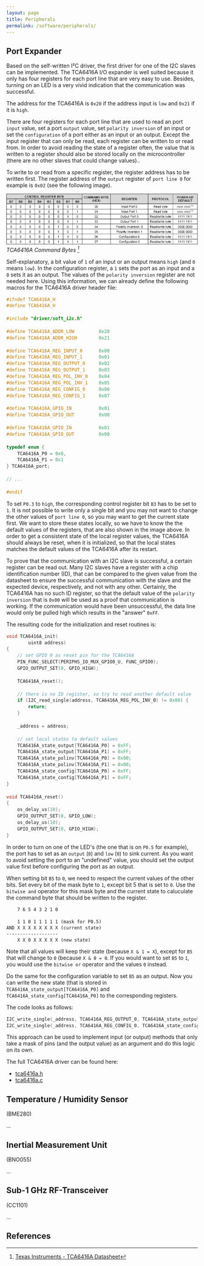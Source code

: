 ```yaml
---
layout: page
title: Peripherals
permalink: /software/peripherals/
---
```


Port Expander
-------------

Based on the self-written I²C driver, the first driver for one of the I2C slaves can be implemented.
The TCA6416A I/O expander is well suited because it only has four registers for each port line that are very easy to use.
Besides, turning on an LED is a very vivid indication that the communication was successful.

The address for the TCA6416A is `0x20` if the address input is `low` and `0x21` if it is `high`.

There are four registers for each port line that are used to read an port `input` value, set a port `output` value, set `polarity inversion` of an input or set the `configuration` of a port either as an input or an output.
Except the input register that can only be read, each register can be written to or read from.
In order to avoid reading the state of a register often, the value that is written to a register should also be stored locally on the microcontroller (there are no other slaves that could change values)..

To write to or read from a specific register, the register address has to be written first.
The register address of the `output` register of `port line 0` for example is `0x02` (see the following image).

![TCA6416A Command Bytes](/media/software/peripherals/tca6416a-command-bytes.png)
*TCA6416A Command Bytes [^tca6316a-datasheet]*

Self-explanatory, a bit value of `1` of an input or an output means `high` (and `0` means `low`).
In the configuration register, a `1` sets the port as an input and a `0` sets it as an output.
The values of the `polarity inversion` register are not needed here.
Using this information, we can already define the following macros for the TCA6416A driver header file:

```c
#ifndef TCA6416A_H
#define TCA6416A_H

#include "driver/soft_i2c.h"

#define TCA6416A_ADDR_LOW         0x20
#define TCA6416A_ADDR_HIGH        0x21

#define TCA6416A_REG_INPUT_0      0x00
#define TCA6416A_REG_INPUT_1      0x01
#define TCA6416A_REG_OUTPUT_0     0x02
#define TCA6416A_REG_OUTPUT_1     0x03
#define TCA6416A_REG_POL_INV_0    0x04
#define TCA6416A_REG_POL_INV_1    0x05
#define TCA6416A_REG_CONFIG_0     0x06
#define TCA6416A_REG_CONFIG_1     0x07

#define TCA6416A_GPIO_IN          0x01
#define TCA6416A_GPIO_OUT         0x00

#define TCA6416A_GPIO_IN          0x01
#define TCA6416A_GPIO_OUT         0x00

typedef enum {
    TCA6416A_P0 = 0x0,
    TCA6416A_P1 = 0x1
} TCA6416A_port;

// ...

#endif
```
    
To set `P0.3` to `high`, the corresponding control register bit `B3` has to be set to `1`.
It is not possible to write only a single bit and you may not want to change the other values of `port line 0`, so you may want to get the current state first.
We want to store these states locally, so we have to know the the default values of the registers, that are also shown in the image above.
In order to get a consistent state of the local register values, the TCA6416A should always be reset, when it is initialized, so that the local states matches the default values of the TCA6416A after its restart.

To prove that the communication with an I2C slave is successful, a certain register can be read out.
Many I2C slaves have a register with a chip identification number (ID), that can be compared to the given value from the datasheet to ensure the successful communication with the slave and the expected device, respectively, and not with any other.
Certainly, the TCA6416A has no such ID register, so that the default value of the `polarity inversion` that is `0x00` will be used as a proof that communication is working.
If the communication would have been unsuccessful, the data line would only be pulled high which results in the "answer" `0xFF`.

The resulting code for the initialization and reset routines is:

```c
void TCA6416A_init(
        uint8 address)
{
    // set GPIO 0 as reset pin for the TCA6416A
    PIN_FUNC_SELECT(PERIPHS_IO_MUX_GPIO0_U, FUNC_GPIO0);
    GPIO_OUTPUT_SET(0, GPIO_HIGH);

    TCA6416A_reset();

    // there is no ID register, so try to read another default value
    if (I2C_read_single(address, TCA6416A_REG_POL_INV_0) != 0x00) {
        return;
    }

    _address = address;

    // set local states to default values
    TCA6416A_state_output[TCA6416A_P0] = 0xFF;
    TCA6416A_state_output[TCA6416A_P1] = 0xFF;
    TCA6416A_state_polinv[TCA6416A_P0] = 0x00;
    TCA6416A_state_polinv[TCA6416A_P1] = 0x00;
    TCA6416A_state_config[TCA6416A_P0] = 0xFF;
    TCA6416A_state_config[TCA6416A_P1] = 0xFF;
}

void TCA6416A_reset()
{
    os_delay_us(10);
    GPIO_OUTPUT_SET(0, GPIO_LOW);
    os_delay_us(10);
    GPIO_OUTPUT_SET(0, GPIO_HIGH);
}
```

In order to turn on one of the LED's (the one that is on `P0.5` for example), the port has to set as an `output` (`0`) and `low` (`0`) to sink current.
As you want to avoid setting the port to an "undefined" value, you should set the output value first before configuring the port as an output.

When setting bit `B5` to `0`, we need to respect the current values of the other bits.
Set every bit of the mask byte to `1`, except bit 5 that is set to `0`.
Use the `bitwise and` operator for this mask byte and the current state to caluculate the command byte that should be written to the register.

```
    7 6 5 4 3 2 1 0

    1 1 0 1 1 1 1 1 (mask for P0.5)
AND X X X X X X X X (current state)
-------------------
    X X 0 X X X X X (new state)
```

Note that all values will keep their state (because `X & 1 = X`), except for `B5` that will change to `0` (because `X & 0 = 0`.
If you would want to set `B5` to `1`, you would use the `bitwise or` operator and the values `0` instead.

Do the same for the configuration variable to set `B5` as an output.
Now you can write the new state (that is stored in `TCA6416A_state_output[TCA6416A_P0]` and `TCA6416A_state_config[TCA6416A_P0]` to the corresponding registers.

The code looks as follows:

```c
I2C_write_single(_address, TCA6416A_REG_OUTPUT_0, TCA6416A_state_output[TCA6416A_P0]);
I2C_write_single(_address, TCA6416A_REG_CONFIG_0, TCA6416A_state_config[TCA6416A_P0]);
```

This approach can be used to implement input (or output) methods that only take a mask of pins (and the output value) as an argument and do this logic on its own.

The full TCA6416A driver can be found here:

* [tca6416a.h](https://github.com/liotio/liot_esp8266_env/blob/master/include/driver/tca6416a.h)
* [tca6416a.c](https://github.com/liotio/liot_esp8266_env/blob/master/driver/tca6416a.c)

Temperature / Humidity Sensor
-----------------------------

(BME280)

...

Inertial Measurement Unit
-------------------------

(BNO055)

...

Sub-1 GHz RF-Transceiver
------------------------

(CC1101)

...


References
----------

[^li-ion]: [Wikipedia - Lithium-Ion Battery](https://en.wikipedia.org/wiki/Lithium-ion_battery)

[^tca6316a-datasheet]: [Texas Instruments - TCA6416A Datasheet](/media/liot_esp8266_env/datasheets/tca6416a-datasheet.pdf)